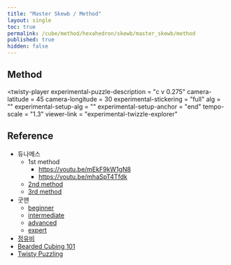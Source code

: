 ```yaml
---
title: "Master Skewb / Method"
layout: single
toc: true
permalink: /cube/method/hexahedron/skewb/master_skewb/method
published: true
hidden: false
---
```


<head>
  <base target="_blank">
  <link
    rel   = "stylesheet"
    type  = "text/css"
    href  = "/assets/css/twisty/Hexahedron/Master_Skewb.css"
  >
  <script
    src   = "https://cdn.cubing.net/js/cubing/twisty"
    type  = "module"
    defer
  ></script>
</head>



## Method

<twisty-player
  experimental-puzzle-description = "c v 0.275"
  camera-latitude                 = 45
  camera-longitude                = 30
  experimental-stickering         = "full"
  alg                             = ""
  experimental-setup-alg          = ""
  experimental-setup-anchor       = "end"
  tempo-scale                     = "1.3"
  viewer-link                     = "experimental-twizzle-explorer"
></twisty-player>



## Reference

- 듀나메스
  - 1st method
    - <https://youtu.be/mEkF9kW1gN8>
    - <https://youtu.be/mhaSpT4Tfdk>
  - [2nd method](https://youtu.be/8-I1EzFtX08)
  - [3rd method](https://youtu.be/ycR-WmXJCG0)
- 굿맨
  - [beginner](https://youtu.be/hXcXt_KVvwg)
  - [intermediate](https://youtu.be/e5BqiNnKWp4)
  - [advanced](https://youtu.be/HhfVdfthMb4)
  - [expert](https://youtu.be/dNyAtURRjiQ)
- [정유비](https://youtu.be/4pz60TlYRkA)
- [Bearded Cubing 101](https://youtu.be/Jiuf7zQyPYI)
- [Twisty Puzzling](https://youtu.be/HietZih4KIw)